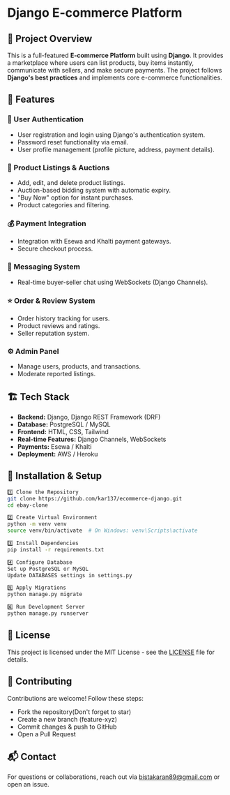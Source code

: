 # Django E-commerce Platform

## 📌 Project Overview

This is a full-featured **E-commerce Platform** built using **Django**. It provides a marketplace where users can list products, buy items instantly, communicate with sellers, and make secure payments. The project follows **Django's best practices** and implements core e-commerce functionalities.

## 🚀 Features

### 🔑 User Authentication
- User registration and login using Django's authentication system.
- Password reset functionality via email.
- User profile management (profile picture, address, payment details).

### 🛒 Product Listings & Auctions
- Add, edit, and delete product listings.
- Auction-based bidding system with automatic expiry.
- "Buy Now" option for instant purchases.
- Product categories and filtering.

### 💰 Payment Integration
- Integration with Esewa and Khalti payment gateways.
- Secure checkout process.

### 💬 Messaging System
- Real-time buyer-seller chat using WebSockets (Django Channels).

### ⭐ Order & Review System
- Order history tracking for users.
- Product reviews and ratings.
- Seller reputation system.

### ⚙️ Admin Panel
- Manage users, products, and transactions.
- Moderate reported listings.

## 🏗️ Tech Stack

- **Backend:** Django, Django REST Framework (DRF)
- **Database:** PostgreSQL / MySQL
- **Frontend:** HTML, CSS, Tailwind
- **Real-time Features:** Django Channels, WebSockets
- **Payments:** Esewa / Khalti
- **Deployment:** AWS / Heroku

## 📂 Installation & Setup

```bash
1️⃣ Clone the Repository
git clone https://github.com/kar137/ecommerce-django.git
cd ebay-clone

2️⃣ Create Virtual Environment
python -m venv venv
source venv/bin/activate  # On Windows: venv\Scripts\activate

3️⃣ Install Dependencies
pip install -r requirements.txt

4️⃣ Configure Database
Set up PostgreSQL or MySQL
Update DATABASES settings in settings.py

5️⃣ Apply Migrations
python manage.py migrate

6️⃣ Run Development Server
python manage.py runserver

```

## 📜 License

This project is licensed under the MIT License - see the [LICENSE](LICENSE) file for details.

## 🎯 Contributing

Contributions are welcome! Follow these steps:

- Fork the repository(Don't forget to star)
- Create a new branch (feature-xyz)
- Commit changes & push to GitHub
- Open a Pull Request

## 📬 Contact

For questions or collaborations, reach out via bistakaran89@gmail.com or open an issue.
